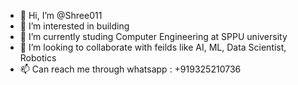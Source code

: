 - 👋 Hi, I’m @Shree011
- 👀 I’m interested in building
- 🌱 I’m currently studing Computer Engineering at SPPU university
- 💞️ I’m looking to collaborate with feilds like AI, ML, Data Scientist, Robotics
- 📫 Can reach me through whatsapp : +919325210736

<!---
Shree011/Shree011 is a ✨ special ✨ repository because its `README.md` (this file) appears on your GitHub profile.
You can click the Preview link to take a look at your changes.
--->
